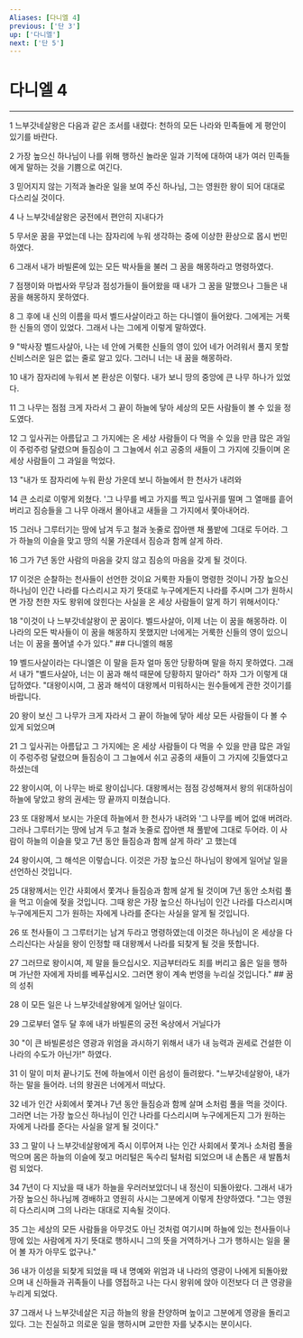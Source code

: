 ```yaml
---
Aliases: [다니엘 4]
previous: ['단 3']
up: ['다니엘']
next: ['단 5']
---
```

# 다니엘 4

***


1 느부갓네살왕은 다음과 같은 조서를 내렸다: 천하의 모든 나라와 민족들에 게 평안이 있기를 바란다. 

2 가장 높으신 하나님이 나를 위해 행하신 놀라운 일과 기적에 대하여 내가 여러 민족들에게 말하는 것을 기쁨으로 여긴다. 

3 믿어지지 않는 기적과 놀라운 일을 보여 주신 하나님, 그는 영원한 왕이 되어 대대로 다스리실 것이다. 

4 나 느부갓네살왕은 궁전에서 편안히 지내다가 

5 무서운 꿈을 꾸었는데 나는 잠자리에 누워 생각하는 중에 이상한 환상으로 몹시 번민하였다. 

6 그래서 내가 바빌론에 있는 모든 박사들을 불러 그 꿈을 해몽하라고 명령하였다. 

7 점쟁이와 마법사와 무당과 점성가들이 들어왔을 때 내가 그 꿈을 말했으나 그들은 내 꿈을 해몽하지 못하였다. 

8 그 후에 내 신의 이름을 따서 벨드사살이라고 하는 다니엘이 들어왔다. 그에게는 거룩한 신들의 영이 있었다. 그래서 나는 그에게 이렇게 말하였다. 

9 "박사장 벨드사살아, 나는 네 안에 거룩한 신들의 영이 있어 네가 어려워서 풀지 못할 신비스러운 일은 없는 줄로 알고 있다. 그러니 너는 내 꿈을 해몽하라. 

10 내가 잠자리에 누워서 본 환상은 이렇다. 내가 보니 땅의 중앙에 큰 나무 하나가 있었다. 

11 그 나무는 점점 크게 자라서 그 끝이 하늘에 닿아 세상의 모든 사람들이 볼 수 있을 정도였다. 

12 그 잎사귀는 아름답고 그 가지에는 온 세상 사람들이 다 먹을 수 있을 만큼 많은 과일이 주렁주렁 달렸으며 들짐승이 그 그늘에서 쉬고 공중의 새들이 그 가지에 깃들이며 온 세상 사람들이 그 과일을 먹었다. 

13 "내가 또 잠자리에 누워 환상 가운데 보니 하늘에서 한 천사가 내려와 

14 큰 소리로 이렇게 외쳤다. '그 나무를 베고 가지를 찍고 잎사귀를 떨며 그 열매를 흩어 버리고 짐승들을 그 나무 아래서 몰아내고 새들을 그 가지에서 쫓아내어라. 

15 그러나 그루터기는 땅에 남겨 두고 철과 놋줄로 잡아맨 채 풀밭에 그대로 두어라. 그가 하늘의 이슬을 맞고 땅의 식물 가운데서 짐승과 함께 살게 하라. 

16 그가 7년 동안 사람의 마음을 갖지 않고 짐승의 마음을 갖게 될 것이다. 

17 이것은 순찰하는 천사들이 선언한 것이요 거룩한 자들이 명령한 것이니 가장 높으신 하나님이 인간 나라를 다스리시고 자기 뜻대로 누구에게든지 나라를 주시며 그가 원하시면 가장 천한 자도 왕위에 앉힌다는 사실을 온 세상 사람들이 알게 하기 위해서이다.' 

18 "이것이 나 느부갓네살왕이 꾼 꿈이다. 벨드사살아, 이제 너는 이 꿈을 해몽하라. 이 나라의 모든 박사들이 이 꿈을 해몽하지 못했지만 너에게는 거룩한 신들의 영이 있으니 너는 이 꿈을 풀어낼 수가 있다." ## 다니엘의 해몽 

19 벨드사살이라는 다니엘은 이 말을 듣자 얼마 동안 당황하며 말을 하지 못하였다. 그래서 내가 "벨드사살아, 너는 이 꿈과 해석 때문에 당황하지 말아라" 하자 그가 이렇게 대답하였다. "대왕이시여, 그 꿈과 해석이 대왕께서 미워하시는 원수들에게 관한 것이기를 바랍니다. 

20 왕이 보신 그 나무가 크게 자라서 그 끝이 하늘에 닿아 세상 모든 사람들이 다 볼 수 있게 되었으며 

21 그 잎사귀는 아름답고 그 가지에는 온 세상 사람들이 다 먹을 수 있을 만큼 많은 과일이 주렁주렁 달렸으며 들짐승이 그 그늘에서 쉬고 공중의 새들이 그 가지에 깃들였다고 하셨는데 

22 왕이시여, 이 나무는 바로 왕이십니다. 대왕께서는 점점 강성해져서 왕의 위대하심이 하늘에 닿았고 왕의 권세는 땅 끝까지 미쳤습니다. 

23 또 대왕께서 보시는 가운데 하늘에서 한 천사가 내려와 '그 나무를 베어 없애 버려라. 그러나 그루터기는 땅에 남겨 두고 철과 놋줄로 잡아맨 채 풀밭에 그대로 두어라. 이 사람이 하늘의 이슬을 맞고 7년 동안 들짐승과 함께 살게 하라' 고 했는데 

24 왕이시여, 그 해석은 이렇습니다. 이것은 가장 높으신 하나님이 왕에게 일어날 일을 선언하신 것입니다. 

25 대왕께서는 인간 사회에서 쫓겨나 들짐승과 함께 살게 될 것이며 7년 동안 소처럼 풀을 먹고 이슬에 젖을 것입니다. 그때 왕은 가장 높으신 하나님이 인간 나라를 다스리시며 누구에게든지 그가 원하는 자에게 나라를 준다는 사실을 알게 될 것입니다. 

26 또 천사들이 그 그루터기는 남겨 두라고 명령하였는데 이것은 하나님이 온 세상을 다스리신다는 사실을 왕이 인정할 때 대왕께서 나라를 되찾게 될 것을 뜻합니다. 

27 그러므로 왕이시여, 제 말을 들으십시오. 지금부터라도 죄를 버리고 옳은 일을 행하며 가난한 자에게 자비를 베푸십시오. 그러면 왕이 계속 번영을 누리실 것입니다." ## 꿈의 성취 

28 이 모든 일은 나 느부갓네살왕에게 일어난 일이다. 

29 그로부터 열두 달 후에 내가 바빌론의 궁전 옥상에서 거닐다가 

30 "이 큰 바빌론성은 영광과 위엄을 과시하기 위해서 내가 내 능력과 권세로 건설한 이 나라의 수도가 아닌가!" 하였다. 

31 이 말이 미처 끝나기도 전에 하늘에서 이런 음성이 들려왔다. "느부갓네살왕아, 내가 하는 말을 들어라. 너의 왕권은 너에게서 떠났다. 

32 네가 인간 사회에서 쫓겨나 7년 동안 들짐승과 함께 살며 소처럼 풀을 먹을 것이다. 그러면 너는 가장 높으신 하나님이 인간 나라를 다스리시며 누구에게든지 그가 원하는 자에게 나라를 준다는 사실을 알게 될 것이다." 

33 그 말이 나 느부갓네살왕에게 즉시 이루어져 나는 인간 사회에서 쫓겨나 소처럼 풀을 먹으며 몸은 하늘의 이슬에 젖고 머리털은 독수리 털처럼 되었으며 내 손톱은 새 발톱처럼 되었다. 

34 7년이 다 지났을 때 내가 하늘을 우러러보았더니 내 정신이 되돌아왔다. 그래서 내가 가장 높으신 하나님께 경배하고 영원히 사시는 그분에게 이렇게 찬양하였다. "그는 영원히 다스리시며 그의 나라는 대대로 지속될 것이다. 

35 그는 세상의 모든 사람들을 아무것도 아닌 것처럼 여기시며 하늘에 있는 천사들이나 땅에 있는 사람에게 자기 뜻대로 행하시니 그의 뜻을 거역하거나 그가 행하시는 일을 물어 볼 자가 아무도 없구나." 

36 내가 이성을 되찾게 되었을 때 내 명예와 위엄과 내 나라의 영광이 나에게 되돌아왔으며 내 신하들과 귀족들이 나를 영접하고 나는 다시 왕위에 앉아 이전보다 더 큰 영광을 누리게 되었다. 

37 그래서 나 느부갓네살은 지금 하늘의 왕을 찬양하며 높이고 그분에게 영광을 돌리고 있다. 그는 진실하고 의로운 일을 행하시며 교만한 자를 낮추시는 분이시다.

